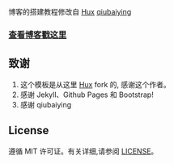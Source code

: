 
博客的搭建教程修改自 [Hux](https://github.com/Huxpro/huxpro.github.io) [qiubaiying](https://github.com/qiubaiying/qiubaiying.github.io)


### [查看博客戳这里](http://lianyfei.github.io)

## 致谢

1. 这个模板是从这里 [Hux](https://github.com/Huxpro/huxpro.github.io) fork 的, 感谢这个作者。 
2. 感谢 Jekyll、Github Pages 和 Bootstrap!
3. 感谢 qiubaiying

## License

遵循 MIT 许可证。有关详细,请参阅 [LICENSE](https://github.com/lianyfei/lianyfei.github.io/blob/master/LICENSE)。

